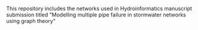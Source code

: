 This repository includes the networks used in Hydroinformatics manuscript submission titled "Modelling multiple pipe failure in stormwater networks using graph theory"
